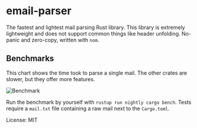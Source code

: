 # email-parser

The fastest and lightest mail parsing Rust library.
This library is extremely lightweight and does not support common things like header unfolding.
No-panic and zero-copy, written with `nom`.

## Benchmarks

This chart shows the time took to parse a single mail.
The other crates are slower, but they offer more features.

![Benchmark](https://cdn.discordapp.com/attachments/689171143046987796/727142729934700626/unknown.png)

Run the benchmark by yourself with `rustup run nightly cargo bench`.
Tests require a `mail.txt` file containing a raw mail next to the `Cargo.toml`.

License: MIT
